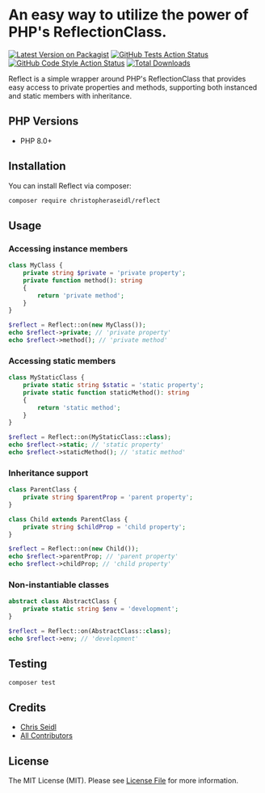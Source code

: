 # An easy way to utilize the power of PHP's ReflectionClass.

[![Latest Version on Packagist](https://img.shields.io/packagist/v/christopheraseidl/reflect.svg?style=flat-square)](https://packagist.org/packages/christopheraseidl/reflect)
[![GitHub Tests Action Status](https://img.shields.io/github/actions/workflow/status/christopheraseidl/reflect/run-tests.yml?branch=main&label=tests&style=flat-square)](https://github.com/christopheraseidl/reflect/actions?query=workflow%3Arun-tests+branch%3Amain)
[![GitHub Code Style Action Status](https://img.shields.io/github/actions/workflow/status/christopheraseidl/reflect/fix-php-code-style-issues.yml?branch=main&label=code%20style&style=flat-square)](https://github.com/christopheraseidl/reflect/actions?query=workflow%3A"Fix+PHP+code+style+issues"+branch%3Amain)
[![Total Downloads](https://img.shields.io/packagist/dt/christopheraseidl/reflect.svg?style=flat-square)](https://packagist.org/packages/christopheraseidl/reflect)

Reflect is a simple wrapper around PHP's ReflectionClass that provides easy access to private properties and methods, supporting both instanced and static members with inheritance.

## PHP Versions

- PHP 8.0+

## Installation

You can install Reflect via composer:
```bash
composer require christopheraseidl/reflect
```

## Usage

### Accessing instance members

```php
class MyClass {
    private string $private = 'private property';
    private function method(): string 
    {
        return 'private method';
    }
}

$reflect = Reflect::on(new MyClass());
echo $reflect->private; // 'private property'
echo $reflect->method(); // 'private method'
```

### Accessing static members
```php
class MyStaticClass {
    private static string $static = 'static property';
    private static function staticMethod(): string 
    {
        return 'static method';
    }
}

$reflect = Reflect::on(MyStaticClass::class);
echo $reflect->static; // 'static property'
echo $reflect->staticMethod(); // 'static method'
```

### Inheritance support
```php
class ParentClass {
    private string $parentProp = 'parent property';
}

class Child extends ParentClass {
    private string $childProp = 'child property';
}

$reflect = Reflect::on(new Child());
echo $reflect->parentProp; // 'parent property'
echo $reflect->childProp; // 'child property'
```

### Non-instantiable classes
```php
abstract class AbstractClass {
    private static string $env = 'development';
}

$reflect = Reflect::on(AbstractClass::class);
echo $reflect->env; // 'development'
```

## Testing

```bash
composer test
```

## Credits

- [Chris Seidl](https://github.com/christopheraseidl)
- [All Contributors](../../contributors)

## License

The MIT License (MIT). Please see [License File](LICENSE.md) for more information.
